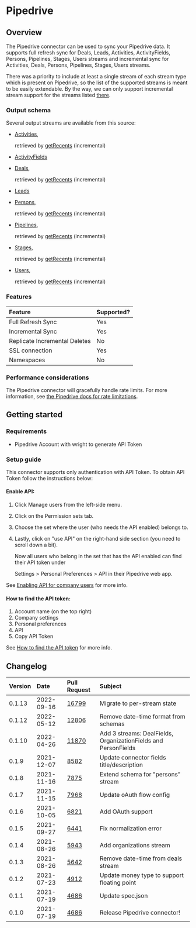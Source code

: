 # Pipedrive

## Overview

The Pipedrive connector can be used to sync your Pipedrive data. It supports full refresh sync for Deals, Leads, Activities, ActivityFields, Persons, Pipelines, Stages, Users streams and incremental sync for Activities, Deals, Persons, Pipelines, Stages, Users streams.

There was a priority to include at least a single stream of each stream type which is present on Pipedrive, so the list of the supported streams is meant to be easily extendable. By the way, we can only support incremental stream support for the streams listed [there](https://developers.pipedrive.com/docs/api/v1/Recents#getRecents).

### Output schema

Several output streams are available from this source:

* [Activities](https://developers.pipedrive.com/docs/api/v1/Activities#getActivities), 

  retrieved by [getRecents](https://developers.pipedrive.com/docs/api/v1/Recents#getRecents) \(incremental\)

* [ActivityFields](https://developers.pipedrive.com/docs/api/v1/ActivityFields#getActivityFields)
* [Deals](https://developers.pipedrive.com/docs/api/v1/Deals#getDeals),

  retrieved by [getRecents](https://developers.pipedrive.com/docs/api/v1/Recents#getRecents) \(incremental\)

* [Leads](https://developers.pipedrive.com/docs/api/v1/Leads#getLeads)
* [Persons](https://developers.pipedrive.com/docs/api/v1/Persons#getPersons),

  retrieved by [getRecents](https://developers.pipedrive.com/docs/api/v1/Recents#getRecents) \(incremental\)

* [Pipelines](https://developers.pipedrive.com/docs/api/v1/Pipelines#getPipelines),

  retrieved by [getRecents](https://developers.pipedrive.com/docs/api/v1/Recents#getRecents) \(incremental\)

* [Stages](https://developers.pipedrive.com/docs/api/v1/Stages#getStages),

  retrieved by [getRecents](https://developers.pipedrive.com/docs/api/v1/Recents#getRecents) \(incremental\)

* [Users](https://developers.pipedrive.com/docs/api/v1/Users#getUsers),

  retrieved by [getRecents](https://developers.pipedrive.com/docs/api/v1/Recents#getRecents) \(incremental\)

### Features

| Feature                       | Supported? |
| :---------------------------- | :--------- |
| Full Refresh Sync             | Yes        |
| Incremental Sync              | Yes        |
| Replicate Incremental Deletes | No         |
| SSL connection                | Yes        |
| Namespaces                    | No         |

### Performance considerations

The Pipedrive connector will gracefully handle rate limits. For more information, see [the Pipedrive docs for rate limitations](https://pipedrive.readme.io/docs/core-api-concepts-rate-limiting).

## Getting started

### Requirements

* Pipedrive Account with wright to generate API Token

### Setup guide

This connector supports only authentication with API Token. To obtain API Token follow the instructions below:

#### Enable API:

1. Click Manage users from the left-side menu.
2. Click on the Permission sets tab.
3. Choose the set where the user \(who needs the API enabled\) belongs to.
4. Lastly, click on "use API" on the right-hand side section \(you need to scroll down a bit\). 

   Now all users who belong in the set that has the API enabled can find their API token under 

   Settings &gt; Personal Preferences &gt; API in their Pipedrive web app.

See [Enabling API for company users](https://pipedrive.readme.io/docs/enabling-api-for-company-users) for more info.

#### How to find the API token:

1. Account name \(on the top right\)
2. Company settings
3. Personal preferences
4. API
5. Copy API Token

See [How to find the API token](https://pipedrive.readme.io/docs/how-to-find-the-api-token) for more info.

## Changelog

| Version | Date       | Pull Request                                             | Subject                                                        |
| :------ | :--------- | :------------------------------------------------------- | :------------------------------------------------------------- |
| 0.1.13  | 2022-09-16 | [16799](https://github.com/airbytehq/airbyte/pull/16799) | Migrate to per-stream state                                    |
| 0.1.12  | 2022-05-12 | [12806](https://github.com/airbytehq/airbyte/pull/12806) | Remove date-time format from schemas                           |
| 0.1.10  | 2022-04-26 | [11870](https://github.com/airbytehq/airbyte/pull/11870) | Add 3 streams: DealFields, OrganizationFields and PersonFields |
| 0.1.9   | 2021-12-07 | [8582](https://github.com/airbytehq/airbyte/pull/8582)   | Update connector fields title/description                      |
| 0.1.8   | 2021-11-16 | [7875](https://github.com/airbytehq/airbyte/pull/7875)   | Extend schema for "persons" stream                             |
| 0.1.7   | 2021-11-15 | [7968](https://github.com/airbytehq/airbyte/pull/7968)   | Update oAuth flow config                                       |
| 0.1.6   | 2021-10-05 | [6821](https://github.com/airbytehq/airbyte/pull/6821)   | Add OAuth support                                              |
| 0.1.5   | 2021-09-27 | [6441](https://github.com/airbytehq/airbyte/pull/6441)   | Fix normalization error                                        |
| 0.1.4   | 2021-08-26 | [5943](https://github.com/airbytehq/airbyte/pull/5943)   | Add organizations stream                                       |
| 0.1.3   | 2021-08-26 | [5642](https://github.com/airbytehq/airbyte/pull/5642)   | Remove date-time from deals stream                             |
| 0.1.2   | 2021-07-23 | [4912](https://github.com/airbytehq/airbyte/pull/4912)   | Update money type to support floating point                    |
| 0.1.1   | 2021-07-19 | [4686](https://github.com/airbytehq/airbyte/pull/4686)   | Update spec.json                                               |
| 0.1.0   | 2021-07-19 | [4686](https://github.com/airbytehq/airbyte/pull/4686)   | Release Pipedrive connector!                                   |
